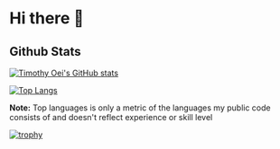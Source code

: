 # Hi there 👋


## Github Stats
[![Timothy Oei's GitHub stats](https://github-readme-stats.vercel.app/api?username=timothyoei&count_private=true&show_icons=true&theme=transparent&hide_border=true)](https://github.com/anuraghazra/github-readme-stats)

[![Top Langs](https://github-readme-stats.vercel.app/api/top-langs/?username=anuraghazra&layout=compact&theme=transparent&hide_border=true)](https://github.com/anuraghazra/github-readme-stats)

**Note:** Top languages is only a metric of the languages my public code consists of and doesn't reflect experience or skill level

[![trophy](https://github-profile-trophy.vercel.app/?username=timothyoei&theme=transparent&column=-1&no-bg=true&no-frame=true)](https://github.com/ryo-ma/github-profile-trophy)

<!--
**timothyoei/timothyoei** is a ✨ _special_ ✨ repository because its `README.md` (this file) appears on your GitHub profile.

Here are some ideas to get you started:

- 🔭 I’m currently working on ...
- 🌱 I’m currently learning ...
- 👯 I’m looking to collaborate on ...
- 🤔 I’m looking for help with ...
- 💬 Ask me about ...
- 📫 How to reach me: ...
- 😄 Pronouns: ...
- ⚡ Fun fact: ...
-->
